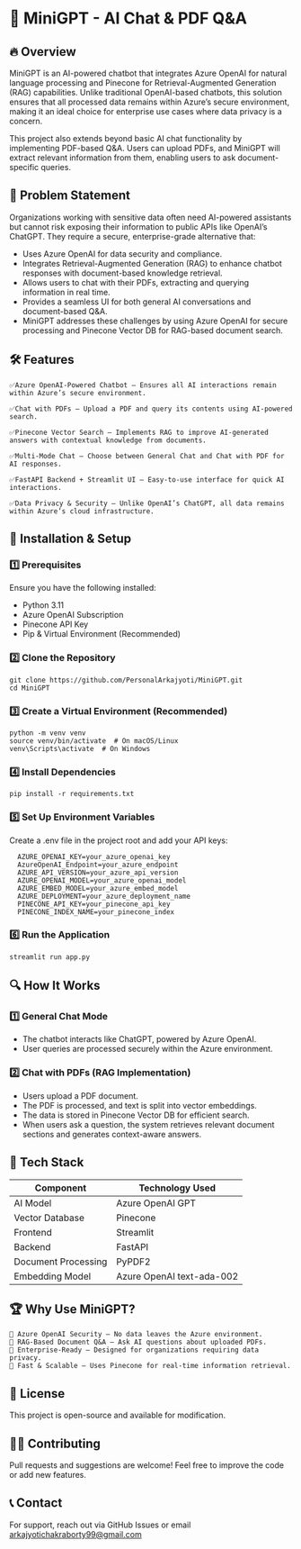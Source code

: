 # 🧌 MiniGPT - AI Chat & PDF Q&A
## 🔥 Overview
MiniGPT is an AI-powered chatbot that integrates Azure OpenAI for natural language processing and Pinecone for Retrieval-Augmented Generation (RAG) capabilities. Unlike traditional OpenAI-based chatbots, this solution ensures that all processed data remains within Azure’s secure environment, making it an ideal choice for enterprise use cases where data privacy is a concern.

This project also extends beyond basic AI chat functionality by implementing PDF-based Q&A. Users can upload PDFs, and MiniGPT will extract relevant information from them, enabling users to ask document-specific queries.

## 🎯 Problem Statement
Organizations working with sensitive data often need AI-powered assistants but cannot risk exposing their information to public APIs like OpenAI’s ChatGPT. They require a secure, enterprise-grade alternative that:

- Uses Azure OpenAI for data security and compliance.
- Integrates Retrieval-Augmented Generation (RAG) to enhance chatbot responses with document-based knowledge retrieval.
- Allows users to chat with their PDFs, extracting and querying information in real time.
- Provides a seamless UI for both general AI conversations and document-based Q&A.
- MiniGPT addresses these challenges by using Azure OpenAI for secure processing and Pinecone Vector DB for RAG-based document search.

## 🛠 Features
	✅Azure OpenAI-Powered Chatbot – Ensures all AI interactions remain within Azure’s secure environment.
 
	✅Chat with PDFs – Upload a PDF and query its contents using AI-powered search.
 
	✅Pinecone Vector Search – Implements RAG to improve AI-generated answers with contextual knowledge from documents.
 
	✅Multi-Mode Chat – Choose between General Chat and Chat with PDF for AI responses.
 
	✅FastAPI Backend + Streamlit UI – Easy-to-use interface for quick AI interactions.
 
	✅Data Privacy & Security – Unlike OpenAI’s ChatGPT, all data remains within Azure’s cloud infrastructure.

## 🚀 Installation & Setup
### 1️⃣ Prerequisites
Ensure you have the following installed:
  - Python 3.11
  - Azure OpenAI Subscription
  - Pinecone API Key
  - Pip & Virtual Environment (Recommended)
### 2️⃣ Clone the Repository
    git clone https://github.com/PersonalArkajyoti/MiniGPT.git
    cd MiniGPT
### 3️⃣ Create a Virtual Environment (Recommended)
    python -m venv venv
    source venv/bin/activate  # On macOS/Linux
    venv\Scripts\activate  # On Windows
  
### 4️⃣ Install Dependencies
  	pip install -r requirements.txt
  
### 5️⃣ Set Up Environment Variables
Create a .env file in the project root and add your API keys:
    
      AZURE_OPENAI_KEY=your_azure_openai_key
      AzureOpenAI_Endpoint=your_azure_endpoint
      AZURE_API_VERSION=your_azure_api_version
      AZURE_OPENAI_MODEL=your_azure_openai_model
      AZURE_EMBED_MODEL=your_azure_embed_model
      AZURE_DEPLOYMENT=your_azure_deployment_name
      PINECONE_API_KEY=your_pinecone_api_key
      PINECONE_INDEX_NAME=your_pinecone_index
      
### 6️⃣ Run the Application
    streamlit run app.py
    
## 🔍 How It Works
### 1️⃣ General Chat Mode
  - The chatbot interacts like ChatGPT, powered by Azure OpenAI.
  - User queries are processed securely within the Azure environment.
### 2️⃣ Chat with PDFs (RAG Implementation)
  - Users upload a PDF document.
  - The PDF is processed, and text is split into vector embeddings.
  - The data is stored in Pinecone Vector DB for efficient search.
  - When users ask a question, the system retrieves relevant document sections and generates context-aware answers.
## 📌 Tech Stack
	
  
  |   Component        |Technology Used           |
  | -------------------| ------------------------ |
  | AI Model           | Azure OpenAI GPT         |
  | Vector Database    | Pinecone                 |
  | Frontend           | Streamlit                |
  | Backend            | FastAPI                  |
  | Document Processing| PyPDF2                   |
  | Embedding Model    | Azure OpenAI text-ada-002|

## 🏆 Why Use MiniGPT?
    🔹 Azure OpenAI Security – No data leaves the Azure environment.
    🔹 RAG-Based Document Q&A – Ask AI questions about uploaded PDFs.
    🔹 Enterprise-Ready – Designed for organizations requiring data privacy.
    🔹 Fast & Scalable – Uses Pinecone for real-time information retrieval.

## 📜 License
This project is open-source and available for modification.

## 👨‍💻 Contributing
Pull requests and suggestions are welcome! Feel free to improve the code or add new features.

## 📞 Contact
For support, reach out via GitHub Issues or email arkajyotichakraborty99@gmail.com
